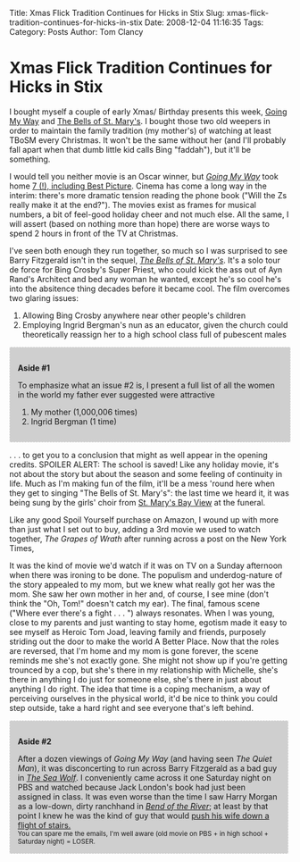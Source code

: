 Title: Xmas Flick Tradition Continues for Hicks in Stix
Slug: xmas-flick-tradition-continues-for-hicks-in-stix
Date: 2008-12-04 11:16:35
Tags: 
Category: Posts
Author: Tom Clancy

# Xmas Flick Tradition Continues for Hicks in Stix

<p>I bought myself a couple of early Xmas/ Birthday presents this week, <a href="http://www.imdb.com/title/tt0036872/" onclick="window.open(this.href); return false;">Going My Way</a> and <a href="http://www.imdb.com/title/tt0037536/" onclick="window.open(this.href); return false;">The Bells of St. Mary's</a>. I bought those two old weepers in order to maintain the family tradition (my mother's) of watching at least TBoSM every Christmas. It won't be the same without her (and I'll probably fall apart when that dumb little kid calls Bing "faddah"), but it'll be something.</p>

<p>I would tell you neither movie is an Oscar winner, but <em><a href="http://www.amazon.com/gp/product/B000KJTGHO?ie=UTF8&ref_=pd_bbs_sr_1&s=dvd&qid=1228500665&sr=8-1">Going My Way</a></em> took home <a href="http://www.imdb.com/title/tt0036872/awards" onclick="window.open(this.href); return false;">7 (!), including Best Picture</a>. Cinema has come a long way in the interim: there's more dramatic tension reading the phone book ("Will the Zs really make it at the end?"). The movies exist as frames for musical numbers, a bit of feel-good holiday cheer and not much else. All the same, I will assert (based on nothing more than hope) there are worse ways to spend 2 hours in front of the TV at Christmas. </p>

<p>I've seen both enough they run together, so much so I was surprised to see Barry Fitzgerald isn't in the sequel, <em><a href="http://www.amazon.com/Bells-St-Marys-Bing-Crosby/dp/B0000EMYML/ref=pd_bbs_sr_2?ie=UTF8&s=dvd&qid=1228500665&sr=8-2">The Bells of St. Mary's</a></em>. It's a solo tour de force for Bing Crosby's Super Priest, who could kick the ass out of Ayn Rand's Architect and bed any woman he wanted, except he's so cool he's into the absitence thing decades before it became cool. The film overcomes two glaring issues:</p>
<ol>
	<li>Allowing Bing Crosby anywhere near other people's children</li>
	<li>Employing Ingrid Bergman's nun as an educator, given the church could theoretically reassign her to a high school class full of pubescent males</li>
</ol>

<div style="background: #cfcfcf; border: 1px dashed #eee; padding: 1em; margin-bottom: 1em;">
<p><strong>Aside #1</strong></p>
To emphasize what an issue #2 is, I present a full list of all the women in the world my father ever suggested were attractive
<ol>
	<li>My mother (1,000,006 times)</li>
	<li>Ingrid Bergman (1 time)</li>
</ol>
</div>

<p> . . . to get you to a conclusion that might as well appear in the opening credits. SPOILER ALERT: The school is saved! Like any holiday movie, it's not about the story but about the season and some feeling of continuity in life. Much as I'm making fun of the film, it'll be a mess 'round here when they get to singing "The Bells of St. Mary's": the last time we heard it, it was being sung by the girls' choir from <a href="http://www.stmaryacademy-bayview.org/matriarch/default.asp" onclick="window.open(this.href); return false;">St. Mary's Bay View</a> at the funeral.</p>

<p>Like any good Spoil Yourself purchase on Amazon, I wound up with more than just what I set out to buy, adding a 3rd movie we used to watch together, <em>The Grapes of Wrath</em> after running across a post on the New York Times,</p>

<div style="width: 500px; height: 335px;">
<object id="myExperience" class="BrightcoveExperience" width="500" height="334" type="application/x-shockwave-flash" data="http://c.brightcove.com/services/viewer/federated_f9?&width=500&height=334&flashID=myExperience&bgcolor=%23FFFFFF&playerID=1847322191&publisherID=1749339200&isVid=true&isUI=true&%40videoPlayer=ref%3A1194832268537">
</div>

<p>It was the kind of movie we'd watch if it was on TV on a Sunday afternoon when there was ironing to be done. The populism and underdog-nature of the story appealed to my mom, but we knew what really got her was the mom. She saw her own mother in her and, of course, I see mine (don't think the "Oh, Tom!" doesn't catch my ear). The final, famous scene ("Where ever there's a fight . . . ") always resonates. When I was young, close to my parents and just wanting to stay home, egotism made it easy to see myself as Heroic Tom Joad, leaving family and friends, purposely striding out the door to make the world A Better Place. Now that the roles are reversed, that I'm home and my mom is gone forever, the scene reminds me she's not exactly gone. She might not show up if you're getting trounced by a cop, but she's there in my relationship with Michelle, she's there in anything I do just for someone else, she's there in just about anything I do right. The idea that time is a coping mechanism, a way of perceiving ourselves in the physical world, it'd be nice to think you could step outside, take a hard right and see everyone that's left behind.</p>

<div style="background: #cfcfcf; border: 1px dashed #eee; padding: 1em; margin-bottom: 1em;">
<p><strong>Aside #2</strong></p>
After a dozen viewings of <em>Going My Way</em> (and having seen <em>The Quiet Man</em>), it was disconcerting to run across Barry Fitzgerald as a bad guy in <em><a href="http://www.imdb.com/title/tt0034162/" onclick="window.open(this.href); return false;">The Sea Wolf</a></em>. I conveniently came across it one Saturday night on PBS and watched because Jack London's book had just been assigned in class. It was even worse than the time I saw Harry Morgan as a low-down, dirty ranchhand in <em><a href="http://www.imdb.com/title/tt0044413/" onclick="window.open(this.href); return false;">Bend of the River</a></em>; at least by that point I knew he was the kind of guy that would <a href="http://en.wikipedia.org/wiki/Harry_Morgan#Personal_life" onclick="window.open(this.href); return false;">push his wife down a flight of stairs.</a>
<br />
<small>You can spare me the emails, I'm well aware (old movie on PBS + in high school + Saturday night) = LOSER.</small>
</div>

